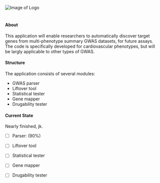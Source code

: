 ![Image of Logo](https://github.com/LucilleWerner/CardioDiscover/images/logo.png)
#
#### About
 This application will enable researchers to automatically discover
 target genes from multi-phenotype summary GWAS datasets, for future
 assays. The code is specifically developed for cardiovascular
 phenotypes, but will be largly applicable to other types of GWAS.

#### Structure
The application consists of several modules:
* GWAS parser
* Liftover tool
* Statistical tester
* Gene mapper
* Drugability tester

#### Current State
 Nearly finished, jk.
 - [ ] Parser: (90%)
 - [ ] Liftover tool
 - [ ] Statistical tester
 - [ ] Gene mapper
 - [ ] Drugability tester


